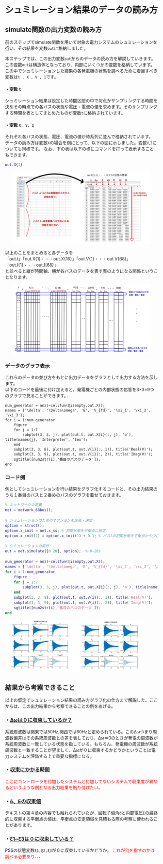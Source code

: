 # シュミレーション結果のデータの読み方

## simulate関数の出力変数の読み方

前のステップでsimulate関数を用いて対象の電力システムのシュミレーションを行い、その結果を変数`out`に格納しました。  
  
本ステップでは、この出力変数`out`からのデータの読み方を解説していきます。  
この変数`out`は構造体となっており、内部にいくつかの変数を格納しています。この中でシュミレーションした結果の各発電機の状態を調べるために着目すべき変数は`t , X , V , I`です。
  
#### ・変数 `t`  

シュミレーション結果は設定した時間区間の中で何点かサンプリングする時間を決めその時点での各バスの状態や電圧・電流の値を求めます。そのサンプリングする時間を表としてまとめたものが変数`t`に格納されています。  
  
#### ・変数 `X, V, I`  

それぞれ各バスの状態、電圧、電流の値が時系列に並んで格納されています。  
データの読み方は変数`X`の場合を例にとって、以下の図に示しました。変数`V`,`I`についても同様です。
なお、下の表は以下の様にコマンドを打って表示することもできます。  
```matlab
out.X{1}
```

<div style="text-align: center;"><img src="/Figures/analysis-1.jpg" width=90%;></div>  

以上のことをまとめると各データを  
「out.t」「out.X{1}・・・out.X{16}」「out.V{1}・・・out.V{68}」「out.I{1}・・・out.I{68}」  
と並べると縦が時間軸、横が各バスのデータを表す表のようになる関係ということなります。

<div style="text-align: center;"><img src="/Figures/analysis-2.jpg" width=90%;></div>

### データのグラフ表示
これらのデータの並び方をもとに出力データをグラフとして出力する方法を示します。  
以下のコードを最後に付け加えると，発電機ごとの内部状態の応答を3×3=9つのグラフで見ることができます。．
```
num_generator = nnz(~cellfun(@isempty,out.X));
names = {'\delta', '\Delta\omega', 'E', 'V_{fd}', '\xi_1', '\xi_2', '\xi_3'};
for i = 1:num_generator
    figure
    for j = 1:7
        subplot(3, 3, j), plot(out.t, out.X{i}(:, j), 'o'), title(names{j}, 'Interpreter', 'tex');
    end
    subplot(3, 3, 8), plot(out.t, out.V{i}(:, 1)), title('Real(V)');
    subplot(3, 3, 9), plot(out.t, out.V{i}(:, 2)), title('Imag(V)');
    sgtitle([num2str(i),'番目のバスのデータ']);
end
```

### コード例
例としてシュミレーションを行い結果をグラフ化するコードと、その出力結果のうち１番目のバスと２番めのバスのグラフを載せておきます。
```matlab
% ネットワークの定義
net = network_68bus();

% シミュレーションのためのオプションを定義・決定
option = struct();
option.x_init = net.x_ss; % 初期状態を平衡点に設定
option.x_init(1) = option.x_init(1) + 0.1; % バス1の初期状態を平衡点から少しずらす

% シミュレーションの実行
out = net.simulate([0 20], option);  % 0~20s

num_generator = nnz(~cellfun(@isempty,out.X));
names = {'\delta', '\Delta\omega', 'E', 'V_{fd}', '\xi_1', '\xi_2', '\xi_3'};
for i = 1:num_generator
    figure
    for j = 1:7
        subplot(3, 3, j), plot(out.t, out.X{i}(:, j), 'o'), title(names{j}, 'Interpreter', 'tex');
    end
    subplot(3, 3, 8), plot(out.t, out.V{i}(:, 1)), title('Real(V)');
    subplot(3, 3, 9), plot(out.t, out.V{i}(:, 2)), title('Imag(V)');
    sgtitle([num2str(i),'番目のバスのデータ']);
end
```
<img src="/Figures/tutorial1-1-1.jpg" width=45%> <img src="/Figures/tutorial1-1-2.jpg" width=45%>

## 結果から考察できること

以上の仮定でシュミレーション結果の読み方グラフ化の仕方まで解説した。ここからは、この出力結果から考察できることの例をあげる。  


### ・<u>Δωは０に収束しているか？</u>
系統周波数は関東では50Hz,関西では60Hzと定められている。このΔωつまり周波数偏差はその系統周波数との差を表しており、Δω＝0のときが発電の周波数が系統周波数に一致している状態を指している。もちろん、発電機の周波数が系統周波数と一致することが望ましく、Δωが０に収束するかどうかということは電力システムを評価する上で重要な指標になる。

### ・<u>収束にかかる時間</u>
<span style="color: red">ここにコントローラを付加したシステムと付加してないシステムで収束度が異なるというような例となる出力結果を貼り付けたい。</span>

### ・<u>δ、Eの収束値</u>
テキストの第４章の内容でも触れられていたが、回転子偏角`δ`と内部電圧`E`の最終的に収束する平衡点の値は、平衡点の安定領域を見積もる際の考察に使われることがあります。


### ・<u>ξ1~ξ3は０に収束している？</u>
PSSの状態変数`ξ1,ξ2,ξ3`が０に収束しているかどうか。
<span style="color:red">これが何を指すのかは調べる必要あり、、、</span>